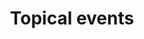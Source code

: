 ---
layout: frontend-template-documentation
sectionKey: Frontend templates
eleventyNavigation:
  parent: Finder
title: Topical events
description: A finder solely for searching topical events on GOV.UK
figmaLink:
howItWorks:
  Topical Events finder is used to search for [topical event](../../topical-events) throughout all of GOV.UK
examples:
  0:
    title: Topical Events
    link: https://www.gov.uk/government/topical-events
contentDataLink:
contentSchema:
  title: finder
  link: https://docs.publishing.service.gov.uk/content-schemas/finder.html
contentType:
  title: finder
  link: https://docs.publishing.service.gov.uk/document-types/finder.html
renderingApp: finder frontend
components:
  0:
    componentName: Layout super navigation header
    componentURL: https://components.publishing.service.gov.uk/component-guide/layout_super_navigation_header
    generated: auto
    input:
  1:
    componentName: Contextual breadcrumbs
    componentURL: https://components.publishing.service.gov.uk/component-guide/contextual_breadcrumbs
    generated: auto
    input:
  2:
    componentName: The [Search](https://components.publishing.service.gov.uk/component-guide/search) component is above the filters, which occupies `1/3` of the page
    componentURL: 
    generated: auto
    input:
  3:
    componentName: Heading
    componentURL: https://components.publishing.service.gov.uk/component-guide/heading
    generated: auto
    input:
  4:
    componentName: "[Option select](https://components.publishing.service.gov.uk/component-guide/option_select) appears within the search filter"
    componentURL:
    generated: auto
    input:
  5:
    componentName: "[Form checkboxes](https://components.publishing.service.gov.uk/component-guide/checkboxes) appears within the search filter"
    componentURL:
    generated: auto
    input:
  6:
    componentName: "[Form hint text](https://components.publishing.service.gov.uk/component-guide/hint) appears within the search filter"
    componentURL:
    generated: auto
    input:
  7:
    componentName: All the filters are within the [Expander](https://govuk-finder-frontend.herokuapp.com/component-guide/expander)
    componentURL: 
    generated: auto
    input:
  8:
    componentName: "[Previous and next navigation](https://components.publishing.service.gov.uk/component-guide/previous_and_next_navigation) appears if there is more than 20 returned search results"
    componentURL: 
    generated: auto
    input:
  9:
    componentName: Subscription link
    componentURL: https://components.publishing.service.gov.uk/component-guide/subscription_links
    generated: auto
    input:
  10:
    componentName: Document list
    componentURL: https://components.publishing.service.gov.uk/component-guide/document_list
    generated: auto
    input:
  11:
    componentName: Feedback
    componentURL: https://components.publishing.service.gov.uk/component-guide/feedback
    generated: auto
    input:
  12:
    componentName: Layout footer
    componentURL: https://components.publishing.service.gov.uk/component-guide/layout_footer
    generated: auto
    input:
  13:
    componentName: Page title
    componentURL: https://components.publishing.service.gov.uk/component-guide/title
    generated: auto
    input:
insights:
  0:
    title: 
    link: 
    description: 
    date:
issues:
  0:
    title:
    link:
issueLink:
---